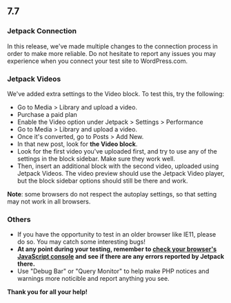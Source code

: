 ## 7.7

### Jetpack Connection

In this release, we've made multiple changes to the connection process in order to make more reliable. Do not hesitate to report any issues you may experience when you connect your test site to WordPress.com.

### Jetpack Videos

We've added extra settings to the Video block. To test this, try the following:

- Go to Media > Library and upload a video.
- Purchase a paid plan
- Enable the Video option under Jetpack > Settings > Performance
- Go to Media > Library and upload a video.
- Once it's converted, go to Posts > Add New.
- In that new post, look for **the Video block**.
- Look for the first video you've uploaded first, and try to use any of the settings in the block sidebar. Make sure they work well.
- Then, insert an additional block with the second video, uploaded using Jetpack Videos. The video preview should use the Jetpack Video player, but the block sidebar options should still be there and work.

**Note**: some browsers do not respect the autoplay settings, so that setting may not work in all browsers.

### Others

- If you have the opportunity to test in an older browser like IE11, please do so. You may catch some interesting bugs!
- **At any point during your testing, remember to [check your browser's JavaScript console](https://codex.wordpress.org/Using_Your_Browser_to_Diagnose_JavaScript_Errors#Step_3:_Diagnosis) and see if there are any errors reported by Jetpack there.**
- Use "Debug Bar" or "Query Monitor" to help make PHP notices and warnings more noticible and report anything you see.

**Thank you for all your help!**
